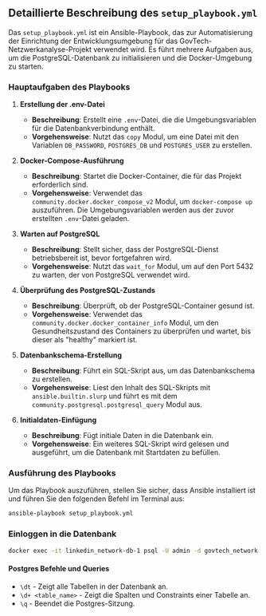 ## Detaillierte Beschreibung des `setup_playbook.yml`

Das `setup_playbook.yml` ist ein Ansible-Playbook, das zur Automatisierung der Einrichtung der Entwicklungsumgebung für das GovTech-Netzwerkanalyse-Projekt verwendet wird. Es führt mehrere Aufgaben aus, um die PostgreSQL-Datenbank zu initialisieren und die Docker-Umgebung zu starten.

### Hauptaufgaben des Playbooks

1. **Erstellung der .env-Datei**

   - **Beschreibung**: Erstellt eine `.env`-Datei, die die Umgebungsvariablen für die Datenbankverbindung enthält.
   - **Vorgehensweise**: Nutzt das `copy` Modul, um eine Datei mit den Variablen `DB_PASSWORD`, `POSTGRES_DB` und `POSTGRES_USER` zu erstellen.

2. **Docker-Compose-Ausführung**

   - **Beschreibung**: Startet die Docker-Container, die für das Projekt erforderlich sind.
   - **Vorgehensweise**: Verwendet das `community.docker.docker_compose_v2` Modul, um `docker-compose up` auszuführen. Die Umgebungsvariablen werden aus der zuvor erstellten `.env`-Datei geladen.

3. **Warten auf PostgreSQL**

   - **Beschreibung**: Stellt sicher, dass der PostgreSQL-Dienst betriebsbereit ist, bevor fortgefahren wird.
   - **Vorgehensweise**: Nutzt das `wait_for` Modul, um auf den Port 5432 zu warten, der von PostgreSQL verwendet wird.

4. **Überprüfung des PostgreSQL-Zustands**

   - **Beschreibung**: Überprüft, ob der PostgreSQL-Container gesund ist.
   - **Vorgehensweise**: Verwendet das `community.docker.docker_container_info` Modul, um den Gesundheitszustand des Containers zu überprüfen und wartet, bis dieser als "healthy" markiert ist.

5. **Datenbankschema-Erstellung**

   - **Beschreibung**: Führt ein SQL-Skript aus, um das Datenbankschema zu erstellen.
   - **Vorgehensweise**: Liest den Inhalt des SQL-Skripts mit `ansible.builtin.slurp` und führt es mit dem `community.postgresql.postgresql_query` Modul aus.

6. **Initialdaten-Einfügung**
   - **Beschreibung**: Fügt initiale Daten in die Datenbank ein.
   - **Vorgehensweise**: Ein weiteres SQL-Skript wird gelesen und ausgeführt, um die Datenbank mit Startdaten zu befüllen.

### Ausführung des Playbooks

Um das Playbook auszuführen, stellen Sie sicher, dass Ansible installiert ist und führen Sie den folgenden Befehl im Terminal aus:

```bash
ansible-playbook setup_playbook.yml

```

### Einloggen in die Datenbank

```bash
docker exec -it linkedin_network-db-1 psql -U admin -d govtech_network
```

#### Postgres Befehle und Queries

- `\dt` - Zeigt alle Tabellen in der Datenbank an.
- `\d+ <table_name>` - Zeigt die Spalten und Constraints einer Tabelle an.
- `\q` - Beendet die Postgres-Sitzung.
